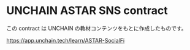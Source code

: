 # UNCHAIN ASTAR SNS contract

この contract は UNCHAIN の教材コンテンツをもとに作成したものです。

https://app.unchain.tech/learn/ASTAR-SocialFi
